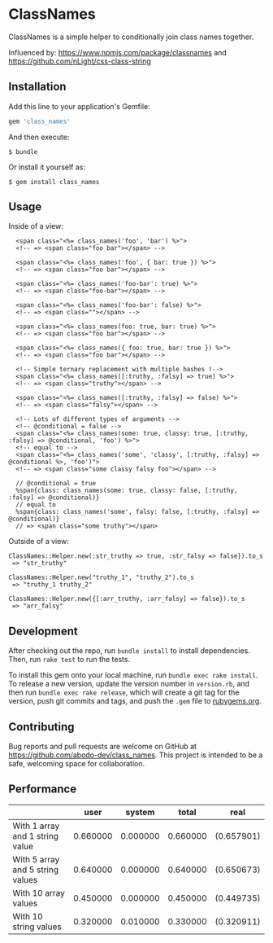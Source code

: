 # ClassNames

ClassNames is a simple helper to conditionally join class names together.

Influenced by: https://www.npmjs.com/package/classnames and https://github.com/nLight/css-class-string

## Installation

Add this line to your application's Gemfile:

```ruby
gem 'class_names'
```

And then execute:

    $ bundle

Or install it yourself as:

    $ gem install class_names

## Usage

Inside of a view:

```html+erb
  <span class="<%= class_names('foo', 'bar') %>">
  <!-- => <span class="foo bar"></span> -->
  
  <span class="<%= class_names('foo', { bar: true }) %>">
  <!-- => <span class="foo bar"></span> -->
  
  <span class="<%= class_names('foo-bar': true) %>">
  <!-- => <span class="foo-bar"></span> -->
  
  <span class="<%= class_names('foo-bar': false) %>">
  <!-- => <span class=""></span> -->
  
  <span class="<%= class_names(foo: true, bar: true) %>">
  <!-- => <span class="foo bar"></span> -->
  
  <span class="<%= class_names({ foo: true, bar: true }) %>">
  <!-- => <span class="foo bar"></span> -->
  
  <!-- Simple ternary replacement with multiple hashes !-->
  <span class="<%= class_names([:truthy, :falsy] => true) %>">
  <!-- => <span class="truthy"></span> -->
  
  <span class="<%= class_names([:truthy, :falsy] => false) %>">
  <!-- => <span class="falsy"></span> -->
  
  <!-- Lots of different types of arguments -->
  <!-- @conditional = false -->
  <span class="<%= class_names(some: true, classy: true, [:truthy, :falsy] => @conditional, 'foo') %>">
  <!-- equal to -->
  <span class="<%= class_names('some', 'classy', [:truthy, :falsy] => @conditional %>, 'foo')">
  <!-- => <span class="some classy falsy foo"></span> -->
```

```haml
  // @conditional = true
  %span{class: class_names(some: true, classy: false, [:truthy, :falsy] => @conditional)}
  // equal to
  %span{class: class_names('some', falsy: false, [:truthy, :falsy] => @conditional)}
  // => <span class="some truthy"></span>
```

Outside of a view:

```
ClassNames::Helper.new(:str_truthy => true, :str_falsy => false}).to_s
 => "str_truthy" 

ClassNames::Helper.new("truthy_1", "truthy_2").to_s
 => "truthy_1 truthy_2"

ClassNames::Helper.new({[:arr_truthy, :arr_falsy] => false}).to_s
 => "arr_falsy" 
```

## Development

After checking out the repo, run `bundle install` to install dependencies. Then, run `rake test` to run the tests.

To install this gem onto your local machine, run `bundle exec rake install`. To release a new version, update the version number in `version.rb`, and then run `bundle exec rake release`, which will create a git tag for the version, push git commits and tags, and push the `.gem` file to [rubygems.org](https://rubygems.org).

## Contributing

Bug reports and pull requests are welcome on GitHub at https://github.com/abodo-dev/class_names. This project is intended to be a safe, welcoming space for collaboration.

## Performance

|                                  | user     | system   | total    | real        |
|----------------------------------|----------|----------|----------|-------------|
| With 1 array and 1 string value  | 0.660000 | 0.000000 | 0.660000 | (0.657901)  |
| With 5 array and 5 string values | 0.640000 | 0.000000 | 0.640000 | (0.650673)  |
| With 10 array values             | 0.450000 | 0.000000 | 0.450000 | (0.449735)  |
| With 10 string values            | 0.320000 | 0.010000 | 0.330000 | (0.320911)  |
